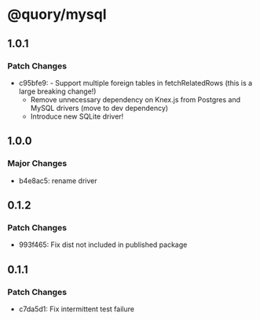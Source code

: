 # @quory/mysql

## 1.0.1

### Patch Changes

- c95bfe9: - Support multiple foreign tables in fetchRelatedRows (this is a large breaking change!)
  - Remove unnecessary dependency on Knex.js from Postgres and MySQL drivers (move to dev dependency)
  - Introduce new SQLite driver!

## 1.0.0

### Major Changes

- b4e8ac5: rename driver

## 0.1.2

### Patch Changes

- 993f465: Fix dist not included in published package

## 0.1.1

### Patch Changes

- c7da5d1: Fix intermittent test failure
